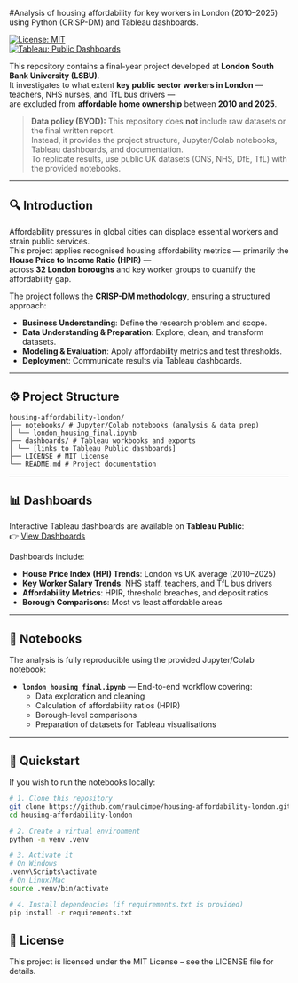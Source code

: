 #Analysis of housing affordability for key workers in London (2010–2025) using Python (CRISP-DM) and Tableau dashboards.

[![License: MIT](https://img.shields.io/badge/License-MIT-green.svg)](LICENSE)  
[![Tableau: Public Dashboards](https://img.shields.io/badge/Tableau-Public-blue)](https://public.tableau.com/app/profile/raul.c1685/vizzes)

This repository contains a final-year project developed at **London South Bank University (LSBU)**.  
It investigates to what extent **key public sector workers in London** — teachers, NHS nurses, and TfL bus drivers —  
are excluded from **affordable home ownership** between **2010 and 2025**.

> **Data policy (BYOD):** This repository does **not** include raw datasets or the final written report.  
> Instead, it provides the project structure, Jupyter/Colab notebooks, Tableau dashboards, and documentation.  
> To replicate results, use public UK datasets (ONS, NHS, DfE, TfL) with the provided notebooks.

---

## 🔍 Introduction
Affordability pressures in global cities can displace essential workers and strain public services.  
This project applies recognised housing affordability metrics — primarily the **House Price to Income Ratio (HPIR)** —  
across **32 London boroughs** and key worker groups to quantify the affordability gap.  

The project follows the **CRISP-DM methodology**, ensuring a structured approach:  
- **Business Understanding**: Define the research problem and scope.  
- **Data Understanding & Preparation**: Explore, clean, and transform datasets.  
- **Modeling & Evaluation**: Apply affordability metrics and test thresholds.  
- **Deployment**: Communicate results via Tableau dashboards.  

---

## ⚙️ Project Structure
```
housing-affordability-london/
├── notebooks/ # Jupyter/Colab notebooks (analysis & data prep)
│ └── london_housing_final.ipynb
├── dashboards/ # Tableau workbooks and exports
│ └── [links to Tableau Public dashboards]
├── LICENSE # MIT License
└── README.md # Project documentation
```
---

## 📊 Dashboards
Interactive Tableau dashboards are available on **Tableau Public**:  
👉 [View Dashboards](https://public.tableau.com/app/profile/raul.c1685/vizzes)  

Dashboards include:  
- **House Price Index (HPI) Trends**: London vs UK average (2010–2025)  
- **Key Worker Salary Trends**: NHS staff, teachers, and TfL bus drivers  
- **Affordability Metrics**: HPIR, threshold breaches, and deposit ratios  
- **Borough Comparisons**: Most vs least affordable areas  

---

## 📓 Notebooks
The analysis is fully reproducible using the provided Jupyter/Colab notebook:  
- **`london_housing_final.ipynb`** — End-to-end workflow covering:  
  - Data exploration and cleaning  
  - Calculation of affordability ratios (HPIR)  
  - Borough-level comparisons  
  - Preparation of datasets for Tableau visualisations  

---

## 🚀 Quickstart
If you wish to run the notebooks locally:  

```bash
# 1. Clone this repository
git clone https://github.com/raulcimpe/housing-affordability-london.git
cd housing-affordability-london

# 2. Create a virtual environment
python -m venv .venv

# 3. Activate it
# On Windows
.venv\Scripts\activate
# On Linux/Mac
source .venv/bin/activate

# 4. Install dependencies (if requirements.txt is provided)
pip install -r requirements.txt
```
## 📜 License
This project is licensed under the MIT License – see the LICENSE file for details.


